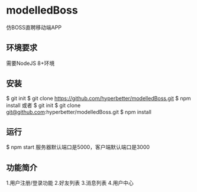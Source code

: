# modelledBoss
仿BOSS直聘移动端APP
## 环境要求
需要NodeJS 8+环境
## 安装
$ git init
$ git clone https://github.com/hyperbetter/modelledBoss.git
$ npm install
或者
$ git init
$ git clone git@github.com:hyperbetter/modelledBoss.git
$ npm install
## 运行
$ npm start
服务器默认端口是5000，客户端默认端口是3000
## 功能简介
1.用户注册/登录功能
2.好友列表
3.消息列表
4.用户中心
